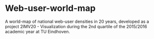 # Web-user-world-map
A world-map of national web-user densities in 20 years, developed as a project 2IMV20 - Visualization during the 2nd quartile of the 2015/2016 academic year at TU Eindhoven.
